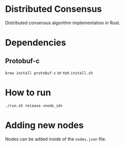 # Distributed Consensus
Distributed consensus algorithm implementation in Rust.

# Dependencies
## Protobuf-c
`brew install protobuf-c` or run `install.sh`

# How to run
`./run.sh release <node_id>`

# Adding new nodes
Nodes can be added inside of the `nodes.json` file.
